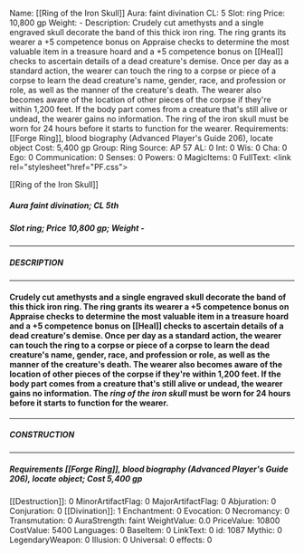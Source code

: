 Name: [[Ring of the Iron Skull]]
Aura: faint divination
CL: 5
Slot: ring
Price: 10,800 gp
Weight: -
Description: Crudely cut amethysts and a single engraved skull decorate the band of this thick iron ring. The ring grants its wearer a +5 competence bonus on Appraise checks to determine the most valuable item in a treasure hoard and a +5 competence bonus on [[Heal]] checks to ascertain details of a dead creature's demise. Once per day as a standard action, the wearer can touch the ring to a corpse or piece of a corpse to learn the dead creature's name, gender, race, and profession or role, as well as the manner of the creature's death. The wearer also becomes aware of the location of other pieces of the corpse if they're within 1,200 feet. If the body part comes from a creature that's still alive or undead, the wearer gains no information. The ring of the iron skull must be worn for 24 hours before it starts to function for the wearer.
Requirements: [[Forge Ring]], blood biography (Advanced Player's Guide 206), locate object
Cost: 5,400 gp
Group: Ring
Source: AP 57
AL: 0
Int: 0
Wis: 0
Cha: 0
Ego: 0
Communication: 0
Senses: 0
Powers: 0
MagicItems: 0
FullText: <link rel="stylesheet"href="PF.css"><div class="heading"><p class="alignleft">[[Ring of the Iron Skull]]</p><div style="clear: both;"></div></div><div><h5><b>Aura </b>faint divination; <b>CL </b>5th</h5><h5><b>Slot </b>ring; <b>Price </b>10,800 gp; <b>Weight </b>-</h5></div><hr/><div><h5><b>DESCRIPTION</b></h5></div><hr/><div><h4><p>Crudely cut amethysts and a single engraved skull decorate the band of this thick iron ring. The ring grants its wearer a +5 competence bonus on Appraise checks to determine the most valuable item in a treasure hoard and a +5 competence bonus on [[Heal]] checks to ascertain details of a dead creature's demise. Once per day as a standard action, the wearer can touch the ring to a corpse or piece of a corpse to learn the dead creature's name, gender, race, and profession or role, as well as the manner of the creature's death. The wearer also becomes aware of the location of other pieces of the corpse if they're within 1,200 feet. If the body part comes from a creature that's still alive or undead, the wearer gains no information. The <i>ring of the iron skull</i> must be worn for 24 hours before it starts to function for the wearer.</p></h4></div><hr/><div><h5><b>CONSTRUCTION</b></h5></div><hr/><div><h5><b>Requirements </b>[[Forge Ring]], <i>blood biography (Advanced Player's Guide 206)</i>, <i>locate object</i>; <b>Cost </b>5,400 gp</h5></div>
[[Destruction]]: 0
MinorArtifactFlag: 0
MajorArtifactFlag: 0
Abjuration: 0
Conjuration: 0
[[Divination]]: 1
Enchantment: 0
Evocation: 0
Necromancy: 0
Transmutation: 0
AuraStrength: faint
WeightValue: 0.0
PriceValue: 10800
CostValue: 5400
Languages: 0
BaseItem: 0
LinkText: 0
id: 1087
Mythic: 0
LegendaryWeapon: 0
Illusion: 0
Universal: 0
effects: 0
